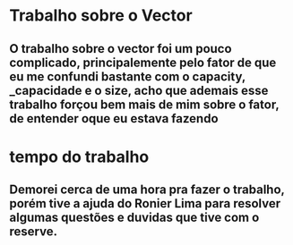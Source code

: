 # Trabalho sobre o Vector
## O trabalho sobre o vector foi um pouco complicado, principalemente pelo fator de que eu me confundi bastante com o capacity, _capacidade e o size, acho que ademais esse trabalho forçou bem mais de mim sobre o fator, de entender oque eu estava fazendo
# tempo do trabalho
## Demorei cerca de uma hora pra fazer o trabalho, porém tive a ajuda do Ronier Lima para resolver algumas questões e duvidas que tive com o reserve.
	
